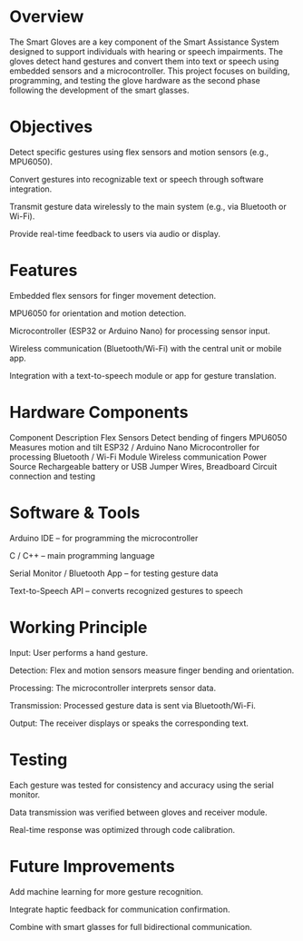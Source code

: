 # Overview

The Smart Gloves are a key component of the Smart Assistance System designed to support individuals with hearing or speech impairments. The gloves detect hand gestures and convert them into text or speech using embedded sensors and a microcontroller. This project focuses on building, programming, and testing the glove hardware as the second phase following the development of the smart glasses.

# Objectives

Detect specific gestures using flex sensors and motion sensors (e.g., MPU6050).

Convert gestures into recognizable text or speech through software integration.

Transmit gesture data wirelessly to the main system (e.g., via Bluetooth or Wi-Fi).

Provide real-time feedback to users via audio or display.

# Features

Embedded flex sensors for finger movement detection.

MPU6050 for orientation and motion detection.

Microcontroller (ESP32 or Arduino Nano) for processing sensor input.

Wireless communication (Bluetooth/Wi-Fi) with the central unit or mobile app.

Integration with a text-to-speech module or app for gesture translation.

# Hardware Components
Component	Description
Flex Sensors	Detect bending of fingers
MPU6050	Measures motion and tilt
ESP32 / Arduino Nano	Microcontroller for processing
Bluetooth / Wi-Fi Module	Wireless communication
Power Source	Rechargeable battery or USB
Jumper Wires, Breadboard	Circuit connection and testing

# Software & Tools

Arduino IDE – for programming the microcontroller

C / C++ – main programming language

Serial Monitor / Bluetooth App – for testing gesture data

Text-to-Speech API – converts recognized gestures to speech

# Working Principle

Input: User performs a hand gesture.

Detection: Flex and motion sensors measure finger bending and orientation.

Processing: The microcontroller interprets sensor data.

Transmission: Processed gesture data is sent via Bluetooth/Wi-Fi.

Output: The receiver displays or speaks the corresponding text.

# Testing

Each gesture was tested for consistency and accuracy using the serial monitor.

Data transmission was verified between gloves and receiver module.

Real-time response was optimized through code calibration.


# Future Improvements

Add machine learning for more gesture recognition.

Integrate haptic feedback for communication confirmation.

Combine with smart glasses for full bidirectional communication.
